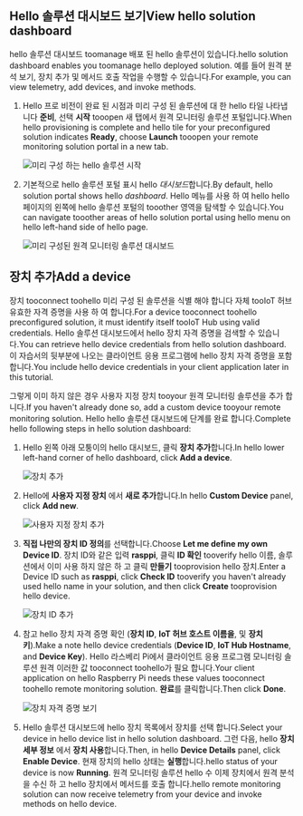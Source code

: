 ## <a name="view-hello-solution-dashboard"></a><span data-ttu-id="4c971-101">Hello 솔루션 대시보드 보기</span><span class="sxs-lookup"><span data-stu-id="4c971-101">View hello solution dashboard</span></span>

<span data-ttu-id="4c971-102">hello 솔루션 대시보드 toomanage 배포 된 hello 솔루션이 있습니다.</span><span class="sxs-lookup"><span data-stu-id="4c971-102">hello solution dashboard enables you toomanage hello deployed solution.</span></span> <span data-ttu-id="4c971-103">예를 들어 원격 분석 보기, 장치 추가 및 메서드 호출 작업을 수행할 수 있습니다.</span><span class="sxs-lookup"><span data-stu-id="4c971-103">For example, you can view telemetry, add devices, and invoke methods.</span></span>

1. <span data-ttu-id="4c971-104">Hello 프로 비전이 완료 된 시점과 미리 구성 된 솔루션에 대 한 hello 타일 나타냅니다 **준비**, 선택 **시작** tooopen 새 탭에서 원격 모니터링 솔루션 포털입니다.</span><span class="sxs-lookup"><span data-stu-id="4c971-104">When hello provisioning is complete and hello tile for your preconfigured solution indicates **Ready**, choose **Launch** tooopen your remote monitoring solution portal in a new tab.</span></span>

    ![미리 구성 하는 hello 솔루션 시작][img-launch-solution]

1. <span data-ttu-id="4c971-106">기본적으로 hello 솔루션 포털 표시 hello *대시보드*합니다.</span><span class="sxs-lookup"><span data-stu-id="4c971-106">By default, hello solution portal shows hello *dashboard*.</span></span> <span data-ttu-id="4c971-107">Hello 메뉴를 사용 하 여 hello hello 페이지의 왼쪽에 hello 솔루션 포털의 tooother 영역을 탐색할 수 있습니다.</span><span class="sxs-lookup"><span data-stu-id="4c971-107">You can navigate tooother areas of hello solution portal using hello menu on hello left-hand side of hello page.</span></span>

    ![미리 구성된 원격 모니터링 솔루션 대시보드][img-menu]

## <a name="add-a-device"></a><span data-ttu-id="4c971-109">장치 추가</span><span class="sxs-lookup"><span data-stu-id="4c971-109">Add a device</span></span>

<span data-ttu-id="4c971-110">장치 tooconnect toohello 미리 구성 된 솔루션을 식별 해야 합니다 자체 tooIoT 허브 유효한 자격 증명을 사용 하 여 합니다.</span><span class="sxs-lookup"><span data-stu-id="4c971-110">For a device tooconnect toohello preconfigured solution, it must identify itself tooIoT Hub using valid credentials.</span></span> <span data-ttu-id="4c971-111">Hello 솔루션 대시보드에서 hello 장치 자격 증명을 검색할 수 있습니다.</span><span class="sxs-lookup"><span data-stu-id="4c971-111">You can retrieve hello device credentials from hello solution dashboard.</span></span> <span data-ttu-id="4c971-112">이 자습서의 뒷부분에 나오는 클라이언트 응용 프로그램에 hello 장치 자격 증명을 포함 합니다.</span><span class="sxs-lookup"><span data-stu-id="4c971-112">You include hello device credentials in your client application later in this tutorial.</span></span>

<span data-ttu-id="4c971-113">그렇게 이미 하지 않은 경우 사용자 지정 장치 tooyour 원격 모니터링 솔루션을 추가 합니다.</span><span class="sxs-lookup"><span data-stu-id="4c971-113">If you haven't already done so, add a custom device tooyour remote monitoring solution.</span></span> <span data-ttu-id="4c971-114">Hello hello 솔루션 대시보드에 단계를 완료 합니다.</span><span class="sxs-lookup"><span data-stu-id="4c971-114">Complete hello following steps in hello solution dashboard:</span></span>

1. <span data-ttu-id="4c971-115">Hello 왼쪽 아래 모퉁이의 hello 대시보드, 클릭 **장치 추가**합니다.</span><span class="sxs-lookup"><span data-stu-id="4c971-115">In hello lower left-hand corner of hello dashboard, click **Add a device**.</span></span>

   ![장치 추가][1]

1. <span data-ttu-id="4c971-117">Hello에 **사용자 지정 장치** 에서 **새로 추가**합니다.</span><span class="sxs-lookup"><span data-stu-id="4c971-117">In hello **Custom Device** panel, click **Add new**.</span></span>

   ![사용자 지정 장치 추가][2]

1. <span data-ttu-id="4c971-119">**직접 나만의 장치 ID 정의**를 선택합니다.</span><span class="sxs-lookup"><span data-stu-id="4c971-119">Choose **Let me define my own Device ID**.</span></span> <span data-ttu-id="4c971-120">장치 ID와 같은 입력 **rasppi**, 클릭 **ID 확인** tooverify hello 이름, 솔루션에서 이미 사용 하지 않은 하 고 클릭 **만들기** tooprovision hello 장치.</span><span class="sxs-lookup"><span data-stu-id="4c971-120">Enter a Device ID such as **rasppi**, click **Check ID** tooverify you haven't already used hello name in your solution, and then click **Create** tooprovision hello device.</span></span>

   ![장치 ID 추가][3]

1. <span data-ttu-id="4c971-122">참고 hello 장치 자격 증명 확인 (**장치 ID**, **IoT 허브 호스트 이름을**, 및 **장치 키**).</span><span class="sxs-lookup"><span data-stu-id="4c971-122">Make a note hello device credentials (**Device ID**, **IoT Hub Hostname**, and **Device Key**).</span></span> <span data-ttu-id="4c971-123">Hello 라스베리 Pi에서 클라이언트 응용 프로그램 모니터링 솔루션 원격 이러한 값 tooconnect toohello가 필요 합니다.</span><span class="sxs-lookup"><span data-stu-id="4c971-123">Your client application on hello Raspberry Pi needs these values tooconnect toohello remote monitoring solution.</span></span> <span data-ttu-id="4c971-124">**완료**를 클릭합니다.</span><span class="sxs-lookup"><span data-stu-id="4c971-124">Then click **Done**.</span></span>

    ![장치 자격 증명 보기][4]

1. <span data-ttu-id="4c971-126">Hello 솔루션 대시보드에 hello 장치 목록에서 장치를 선택 합니다.</span><span class="sxs-lookup"><span data-stu-id="4c971-126">Select your device in hello device list in hello solution dashboard.</span></span> <span data-ttu-id="4c971-127">그런 다음, hello **장치 세부 정보** 에서 **장치 사용**합니다.</span><span class="sxs-lookup"><span data-stu-id="4c971-127">Then, in hello **Device Details** panel, click **Enable Device**.</span></span> <span data-ttu-id="4c971-128">현재 장치의 hello 상태는 **실행**합니다.</span><span class="sxs-lookup"><span data-stu-id="4c971-128">hello status of your device is now **Running**.</span></span> <span data-ttu-id="4c971-129">원격 모니터링 솔루션 hello 수 이제 장치에서 원격 분석을 수신 하 고 hello 장치에서 메서드를 호출 합니다.</span><span class="sxs-lookup"><span data-stu-id="4c971-129">hello remote monitoring solution can now receive telemetry from your device and invoke methods on hello device.</span></span>

[img-launch-solution]: media/iot-suite-raspberry-pi-kit-view-solution/launch.png
[img-menu]: media/iot-suite-raspberry-pi-kit-view-solution/menu.png
[1]: media/iot-suite-raspberry-pi-kit-view-solution/suite0.png
[2]: media/iot-suite-raspberry-pi-kit-view-solution/suite1.png
[3]: media/iot-suite-raspberry-pi-kit-view-solution/suite2.png
[4]: media/iot-suite-raspberry-pi-kit-view-solution/suite3.png